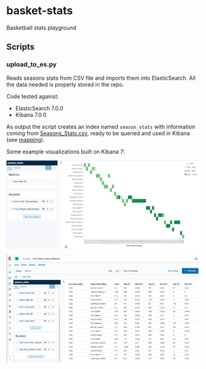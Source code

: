 # basket-stats
Basketball stats playground

## Scripts

### upload_to_es.py

Reads seasons stats from CSV file and imports them into 
ElasticSearch. All the data needed is properly stored in
the repo.

Code tested against:
* ElasticSearch 7.0.0
* Kibana 7.0.0

As output the script creates an index named `season_stats`
with information coming from 
[Seasons_Stats.csv](data/nba-players-stats/Seasons_Stats.csv),
ready to be queried and used in Kibana (see 
[mapping](mappings/season_stats.json)).

Some example visualizations built on Kibana 7:

![Top Scorers Heatmap](assets/screenshots/top_scorers_heatmap.png)

![Top Scorers Table](assets/screenshots/top_scorers_table.png)



